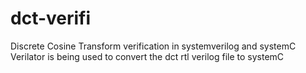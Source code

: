 # dct-verifi
Discrete Cosine Transform verification in systemverilog and systemC
Verilator is being used to convert the dct rtl verilog file to systemC
